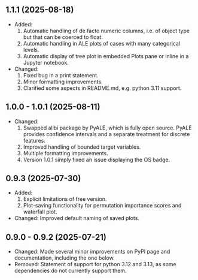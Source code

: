## 1.1.1 (2025-08-18)
- Added:
  1. Automatic handling of de facto numeric columns, i.e. of object type but that can be coerced to float.
  2. Automatic handling in ALE plots of cases with many categorical levels.
  3. Automatic display of tree plot in embedded Plots pane or inline in a Jupyter notebook.
- Changed:
  1. Fixed bug in a print statement.
  2. Minor formatting improvements.
  3. Clarified some aspects in README.md, e.g. python 3.11 support.

## 1.0.0 - 1.0.1 (2025-08-11)
- Changed:
  1. Swapped alibi package by PyALE, which is fully open source. PyALE provides confidence intervals and a separate treatment for discrete features.
  2. Improved handling of bounded target variables.
  3. Multiple formatting improvements.
  4. Version 1.0.1 simply fixed an issue displaying the OS badge.

## 0.9.3 (2025-07-30)
- Added:
  1. Explicit limitations of free version.
  2. Plot-saving functionality for permutation importance scores and waterfall plot.
- Changed: Improved default naming of saved plots.

## 0.9.0 - 0.9.2 (2025-07-21)
- Changed: Made several minor improvements on PyPI page and documentation, including the one below.
- Removed: Statement of support for python 3.12 and 3.13, as some dependencies do not currently support them.
